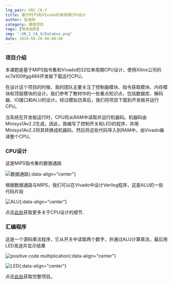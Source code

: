 ```yaml
---
lng_pair: UN2_CA_V
title: 基于MIPS和VIvado的单周期CPU设计
author: 张靖祥
category: 课程项目
tags: [体系结构]
img: ":UN_2_CA_V/Databus.png"
date: 2019-08-20 00:00:00
---
```


### 项目介绍
<!-- outline-start -->本课题是基于MIPS指令集和Vivado的32位单周期CPU设计，使用Xilinx公司的xc7a100tfgg484开发板下载运行CPU。<!-- outline-end -->

在设计这个项目的时候，我的团队主要关注了控制器模块、指令获取模块、内存模块和顶层模块的设计。我们参考了教材中的一些重点知识点，包括数据库、解码器、IO接口和ALU的设计。经过模拟仿真后，我们将项目下载到开发板并运行CPU。 

当系统在开发板运行时，CPU将从RAM中读取并运行机器码。机器码由Minisys1Av2.2生成，因此，我编写了控制开关和LED的程序，并用Minisys1Av2.2将其转换成机器码，然后将这些代码导入到RAM中，由Vivado编译整个CPU。


### CPU设计

这是MIPS指令集的数据通路

![数据通路](:UN_2_CA_V/Databus.png){:data-align="center"}

根据数据通路与MIPS，我们可以在Vivado中设计Verilog程序，这是ALU的一些代码片段

![ALU](:UN_2_CA_V/ALU_segment.png){:data-align="center"}

点击[此处](https://github.com/Jingxiang-Zhang/Vivado_MIPS_CPU/blob/main/Vivado-MIPS%20CPU.pdf)获取更多关于CPU设计的细节.

### 汇编程序

这是一个源码乘法程序，它从开关中读取两个数字，并通过ALU计算乘法，最后用LED发送并显示结果

![positive code multiplication](:UN_2_CA_V/positive_code_multiplication.png){:data-align="center"}

![LED](:UN_2_CA_V/LED.png){:data-align="center"}

点击[此处](https://github.com/Jingxiang-Zhang/Vivado_MIPS_CPU)获取完整项目。
